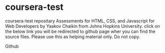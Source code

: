 # coursera-test
coursera-test repositary
Assessments for HTML, CSS, and Javascript for Web Developers by Yaakov Chaikin from Johns Hopkins University. click on the below link you will be redirected to github page wher you can find the source files. Please use this as helping material only. Do not copy.

Github

